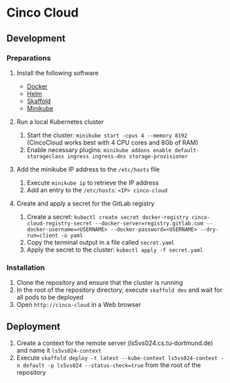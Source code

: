 # Cinco Cloud

## Development

### Preparations

1. Install the following software
    - [Docker][docker]
    - [Helm][helm]
    - [Skaffold][skaffold]
    - [Minikube][minikube]

2. Run a local Kubernetes cluster
    1. Start the cluster: `minikube start -cpus 4 --memory 8192` (CincoCloud works best with 4 CPU cores and 8Gb of RAM)
    2. Enable necessary plugins: `minikube addons enable default-storageclass ingress ingress-dns storage-provisioner`

3. Add the minikube IP address to the `/etc/hosts` file
    1. Execute `minikube ip` to retrieve the IP address
    2. Add an entry to the `/etc/hosts`: `<IP> cinco-cloud`

3. Create and apply a secret for the GitLab registry
    1. Create a secret: `kubectl create secret docker-registry cinco-cloud-registry-secret --docker-server=registry.gitlab.com --docker-username=<USERNAME> --docker-password=<USERNAME> --dry-run=client -o yaml`
    2. Copy the terminal output in a file called `secret.yaml`
    3. Apply the secret to the cluster: `kubectl apply -f secret.yaml`

### Installation

1. Clone the repository and ensure that the cluster is running
2. In the root of the repository directory, execute `skaffold dev` and wait for all pods to be deployed
3. Open `http://cinco-cloud` in a Web browser

## Deployment

1. Create a context for the remote server (ls5vs024.cs.tu-dortmund.de) and name it `ls5vs024-context`
2. Execute `skaffold deploy -t latest --kube-context ls5vs024-context -n default -p ls5vs024 --status-check=true` from the root of the repository


[helm]: https://helm.sh/
[docker]: https://docs.docker.com/get-docker/
[skaffold]: https://skaffold.dev/
[minikube]: https://minikube.sigs.k8s.io/
[docker-secret]: https://kubernetes.io/docs/tasks/configure-pod-container/pull-image-private-registry/
